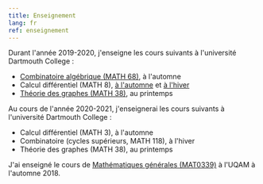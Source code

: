 ```yaml
---
title: Enseignement
lang: fr
ref: enseignement
---
```


Durant l'année 2019-2020, j'enseigne les cours suivants à l'université Dartmouth College :
 * [Combinatoire algébrique (MATH 68)](https://math.dartmouth.edu/~m68f19), à l'automne
 * Calcul différentiel (MATH 8), [à l'automne](https://math.dartmouth.edu/~m8f19) et [à l'hiver](https://math.dartmouth.edu/~m8w20)
 * [Théorie des graphes (MATH 38)](https://math.dartmouth.edu/~m38s20), au printemps

Au cours de l'année 2020-2021, j'enseignerai les cours suivants à l'université Dartmouth College :
 * Calcul différentiel (MATH 3), à l'automne
 * Combinatoire (cycles supérieurs, MATH 118), à l'hiver
 * Théorie des graphes (MATH 38), au printemps

J'ai enseigné le cours de [Mathématiques générales (MAT0339)](mat0339.html) à l'UQAM à l'automne 2018.
